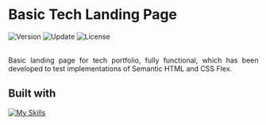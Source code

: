 # Basic Tech Landing Page
<div align="left">
  <img src="https://img.shields.io/badge/Release-v1.0.1-blue.svg" alt="Version">
	<img src="https://img.shields.io/badge/Update-November%202022-yellowgreen.svg" alt="Update">
	<img src="https://img.shields.io/badge/License-MIT%20License-green.svg" alt="License">
</div>
<br />
<p align="justify" >
Basic landing page for tech portfolio, fully functional, which has been developed to test implementations of Semantic HTML and CSS Flex.
</p>

## Built with
[![My Skills](https://skills.thijs.gg/icons?i=html,css)](https://skills.thijs.gg)
